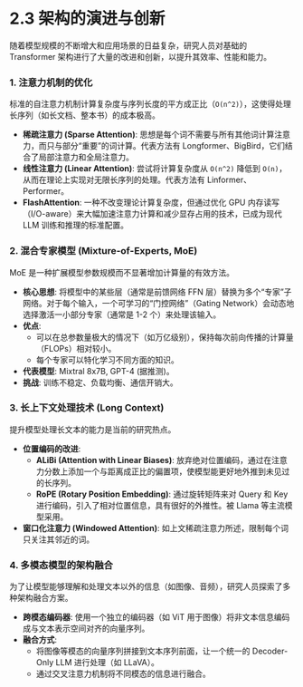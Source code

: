 # 2.3 架构的演进与创新

随着模型规模的不断增大和应用场景的日益复杂，研究人员对基础的 Transformer 架构进行了大量的改进和创新，以提升其效率、性能和能力。

### 1. 注意力机制的优化

标准的自注意力机制计算复杂度与序列长度的平方成正比（`O(n^2)`），这使得处理长序列（如长文档、整本书）的成本极高。

*   **稀疏注意力 (Sparse Attention)**: 思想是每个词不需要与所有其他词计算注意力，而只与部分“重要”的词计算。代表方法有 Longformer、BigBird，它们结合了局部注意力和全局注意力。
*   **线性注意力 (Linear Attention)**: 尝试将计算复杂度从 `O(n^2)` 降低到 `O(n)`，从而在理论上实现对无限长序列的处理。代表方法有 Linformer、Performer。
*   **FlashAttention**: 一种不改变理论计算复杂度，但通过优化 GPU 内存读写（I/O-aware）来大幅加速注意力计算和减少显存占用的技术，已成为现代 LLM 训练和推理的标准配置。

### 2. 混合专家模型 (Mixture-of-Experts, MoE)

MoE 是一种扩展模型参数规模而不显著增加计算量的有效方法。

*   **核心思想**: 将模型中的某些层（通常是前馈网络 FFN 层）替换为多个“专家”子网络。对于每个输入，一个可学习的“门控网络”（Gating Network）会动态地选择激活一小部分专家（通常是 1-2 个）来处理该输入。
*   **优点**:
    *   可以在总参数量极大的情况下（如万亿级别），保持每次前向传播的计算量（FLOPs）相对较小。
    *   每个专家可以特化学习不同方面的知识。
*   **代表模型**: Mixtral 8x7B, GPT-4 (据推测)。
*   **挑战**: 训练不稳定、负载均衡、通信开销大。

### 3. 长上下文处理技术 (Long Context)

提升模型处理长文本的能力是当前的研究热点。

*   **位置编码的改进**:
    *   **ALiBi (Attention with Linear Biases)**: 放弃绝对位置编码，通过在注意力分数上添加一个与距离成正比的偏置项，使模型能更好地外推到未见过的长序列。
    *   **RoPE (Rotary Position Embedding)**: 通过旋转矩阵来对 Query 和 Key 进行编码，引入了相对位置信息，具有很好的外推性。被 Llama 等主流模型采用。
*   **窗口化注意力 (Windowed Attention)**: 如上文稀疏注意力所述，限制每个词只关注其邻近的词。

### 4. 多模态模型的架构融合

为了让模型能够理解和处理文本以外的信息（如图像、音频），研究人员探索了多种架构融合方案。

*   **跨模态编码器**: 使用一个独立的编码器（如 ViT 用于图像）将非文本信息编码成与文本表示空间对齐的向量序列。
*   **融合方式**:
    *   将图像等模态的向量序列拼接到文本序列前面，让一个统一的 Decoder-Only LLM 进行处理（如 LLaVA）。
    *   通过交叉注意力机制将不同模态的信息进行融合。
